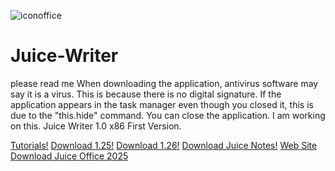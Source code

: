 ![iconoffice](https://github.com/user-attachments/assets/57f5b16b-4e5b-4d17-83c1-9419db653fad)
# Juice-Writer
please read me
When downloading the application, antivirus software may say it is a virus. This is because there is no digital signature. If the application appears in the task manager even though you closed it, this is due to the "this.hide" command. You can close the application. I am working on this.
Juice Writer 1.0 x86
First Version.


[Tutorials!](https://github.com/MrGreen10/Juice-Writer/wiki)
[Download 1.25!](https://github.com/MrGreen10/Juice-Writer/releases/tag/1.25)
[Download 1.26!](https://github.com/MrGreen10/Juice-Writer/releases/tag/1.26)
[Download Juice Notes!](https://github.com/MrGreen10/Juice-Notes/releases/tag/1.0)
[Web Site](https://sites.google.com/view/mrgreen10/home-page)
[Download Juice Office 2025](https://github.com/MrGreen10/Juice-Office-2025)
